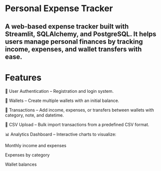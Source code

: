 # Personal Expense Tracker

A web-based expense tracker built with Streamlit, SQLAlchemy, and PostgreSQL.
It helps users manage personal finances by tracking income, expenses, and wallet transfers with ease.
---
# Features

🔐 User Authentication – Registration and login system.

👛 Wallets – Create multiple wallets with an initial balance.

💸 Transactions – Add income, expenses, or transfers between wallets with category, note, and datetime.

📂 CSV Upload – Bulk import transactions from a predefined CSV format.

📊 Analytics Dashboard – Interactive charts to visualize:

Monthly income and expenses

Expenses by category

Wallet balances
